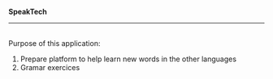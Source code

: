 <strong>SpeakTech</strong>
<br><hr><br>
Purpose of this application:<br>
<ol>
  <li>Prepare platform to help learn new words in the other languages</li>
  <li>Gramar exercices</li>
</ol>
